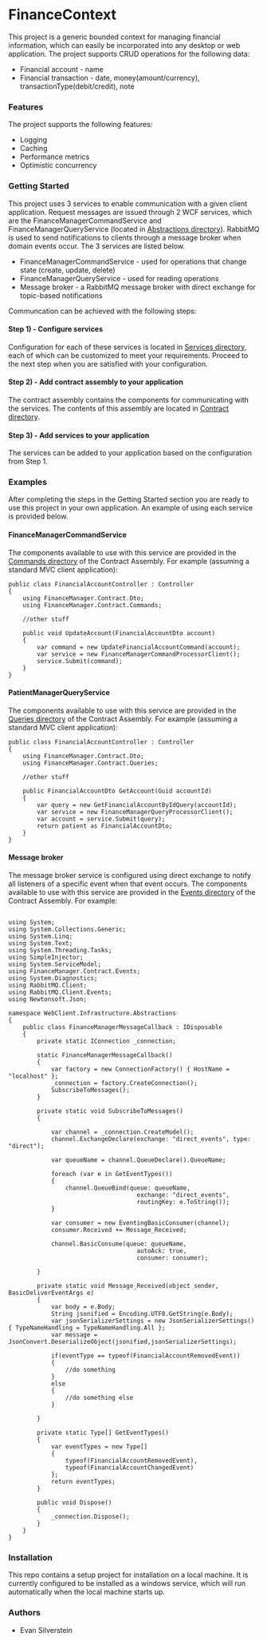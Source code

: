 # FinanceContext #

This project is a generic bounded context for managing financial information, which can easily be incorporated into any desktop or web application. The project supports CRUD operations for the following data: 
* Financial account - name
* Financial transaction - date, money(amount/currency), transactionType(debit/credit), note

### Features ###

The project supports the following features:
* Logging
* Caching
* Performance metrics
* Optimistic concurrency

### Getting Started ###

This project uses 3 services to enable communication with a given client application. Request messages are issued through 2 WCF services, which are the FinanceManagerCommandService and FinanceManagerQueryService (located in [Abstractions directory](https://github.com/EvanSilverstein333/FinanceContext/tree/master/Infrastructure/Abstractions)). RabbitMQ is used to send notifications to clients through a message broker when domain events occur. The 3 services are listed below. 
* FinanceManagerCommandService - used for operations that change state (create, update, delete)
* FinanceManagerQueryService - used for reading operations
* Message broker - a RabbitMQ message broker with direct exchange for topic-based notifications

Communcation can be achieved with the following steps:

#### Step 1) - Configure services ####
Configuration for each of these services is located in [Services directory](https://github.com/EvanSilverstein333/FinanceContext/tree/master/Infrastructure/Configurations/Services), each of which can be customized to meet your requirements. Proceed to the next step when you are satisfied with your configuration.

#### Step 2) - Add contract assembly to your application
The contract assembly contains the components for communicating with the services. The contents of this assembly are located in [Contract directory](https://github.com/EvanSilverstein333/FinanceContext/tree/master/Contract).

#### Step 3) - Add services to your application ####
The services can be added to your application based on the configuration from Step 1. 

### Examples ###
After completing the steps in the Getting Started section you are ready to use this project in your own application. An example of using each service is provided below.

#### FinanceManagerCommandService ####
The components available to use with this service are provided in the [Commands directory](https://github.com/EvanSilverstein333/FinanceContext/tree/master/Contract/Commands) of the Contract Assembly. For example (assuming a standard MVC client application):

```
public class FinancialAccountController : Controller
{
    using FinanceManager.Contract.Dto;
    using FinanceManager.Contract.Commands;
    
    //other stuff
    
    public void UpdateAccount(FinancialAccountDto account)
    {
        var command = new UpdateFinancialAccountCommand(account);
        var service = new FinanceManagerCommandProcessorClient();
        service.Submit(command);
    }
}
```

#### PatientManagerQueryService ####
The components available to use with this service are provided in the [Queries directory](https://github.com/EvanSilverstein333/FinanceContext/tree/master/Contract/Queries) of the Contract Assembly. For example (assuming a standard MVC client application):

```
public class FinancialAccountController : Controller
{
    using FinanceManager.Contract.Dto;
    using FinanceManager.Contract.Queries;
    
    //other stuff
    
    public FinancialAccountDto GetAccount(Guid accountId)
    {
        var query = new GetFinancialAccountByIdQuery(accountId);
        var service = new FinanceManagerQueryProcessorClient();
        var account = service.Submit(query);
        return patient as FinancialAccountDto;
    }
}
```

#### Message broker ####

The message broker service is configured using direct exchange to notify all listeners of a specific event when that event occurs. The components available to use with this service are provided in the [Events directory](https://github.com/EvanSilverstein333/FinanceContext/tree/master/Contract/Events) of the Contract Assembly. For example:
```

using System;
using System.Collections.Generic;
using System.Linq;
using System.Text;
using System.Threading.Tasks;
using SimpleInjector;
using System.ServiceModel;
using FinanceManager.Contract.Events;
using System.Diagnostics;
using RabbitMQ.Client;
using RabbitMQ.Client.Events;
using Newtonsoft.Json;

namespace WebClient.Infrastructure.Abstractions
{
    public class FinanceManagerMessageCallback : IDisposable
    {
        private static IConnection _connection;
        
        static FinanceManagerMessageCallback()
        {
            var factory = new ConnectionFactory() { HostName = "localhost" };
            _connection = factory.CreateConnection();
            SubscribeToMessages();
        }

        private static void SubscribeToMessages()
        {

            var channel = _connection.CreateModel();
            channel.ExchangeDeclare(exchange: "direct_events", type: "direct");

            var queueName = channel.QueueDeclare().QueueName;

            foreach (var e in GetEventTypes())
            {
                channel.QueueBind(queue: queueName,
                                    exchange: "direct_events",
                                    routingKey: e.ToString());
            }

            var consumer = new EventingBasicConsumer(channel);
            consumer.Received += Message_Received;

            channel.BasicConsume(queue: queueName,
                                    autoAck: true,
                                    consumer: consumer);
            
        }

        private static void Message_Received(object sender, BasicDeliverEventArgs e)
        {
            var body = e.Body;
            String jsonified = Encoding.UTF8.GetString(e.Body);
            var jsonSerializerSettings = new JsonSerializerSettings() { TypeNameHandling = TypeNameHandling.All };
            var message = JsonConvert.DeserializeObject(jsonified,jsonSerializerSettings);
            
            if(eventType == typeof(FinancialAccountRemovedEvent))
            {
                //do something
            }
            else
            {
                //do something else
            }

        }

        private static Type[] GetEventTypes()
        {
            var eventTypes = new Type[]
            {
                typeof(FinancialAccountRemovedEvent),
                typeof(FinancialAccountChangedEvent)
            };
            return eventTypes;
        }

        public void Dispose()
        {
            _connection.Dispose();
        }
    }
}

```

### Installation ###
This repo contains a setup project for installation on a local machine. It is currently configured to be installed as a windows service, which will run automatically when the local machine starts up.

### Authors ###

* Evan Silverstein
